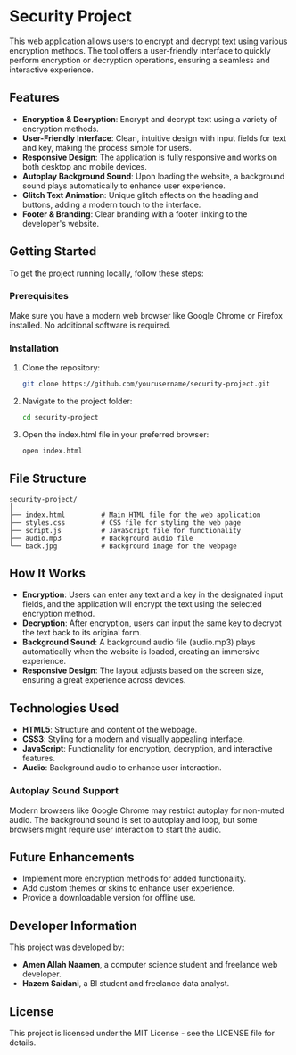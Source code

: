 
# Security Project

This web application allows users to encrypt and decrypt text using various encryption methods. The tool offers a user-friendly interface to quickly perform encryption or decryption operations, ensuring a seamless and interactive experience.

## Features
- **Encryption & Decryption**: Encrypt and decrypt text using a variety of encryption methods.
- **User-Friendly Interface**: Clean, intuitive design with input fields for text and key, making the process simple for users.
- **Responsive Design**: The application is fully responsive and works on both desktop and mobile devices.
- **Autoplay Background Sound**: Upon loading the website, a background sound plays automatically to enhance user experience.
- **Glitch Text Animation**: Unique glitch effects on the heading and buttons, adding a modern touch to the interface.
- **Footer & Branding**: Clear branding with a footer linking to the developer's website.

## Getting Started
To get the project running locally, follow these steps:

### Prerequisites
Make sure you have a modern web browser like Google Chrome or Firefox installed. No additional software is required.

### Installation
1. Clone the repository:
    ```bash
    git clone https://github.com/yourusername/security-project.git
    ```
2. Navigate to the project folder:
    ```bash
    cd security-project
    ```
3. Open the index.html file in your preferred browser:
    ```bash
    open index.html
    ```

## File Structure
```
security-project/
│
├── index.html         # Main HTML file for the web application
├── styles.css         # CSS file for styling the web page
├── script.js          # JavaScript file for functionality
├── audio.mp3          # Background audio file
└── back.jpg           # Background image for the webpage
```

## How It Works
- **Encryption**: Users can enter any text and a key in the designated input fields, and the application will encrypt the text using the selected encryption method.
- **Decryption**: After encryption, users can input the same key to decrypt the text back to its original form.
- **Background Sound**: A background audio file (audio.mp3) plays automatically when the website is loaded, creating an immersive experience.
- **Responsive Design**: The layout adjusts based on the screen size, ensuring a great experience across devices.

## Technologies Used
- **HTML5**: Structure and content of the webpage.
- **CSS3**: Styling for a modern and visually appealing interface.
- **JavaScript**: Functionality for encryption, decryption, and interactive features.
- **Audio**: Background audio to enhance user interaction.

### Autoplay Sound Support
Modern browsers like Google Chrome may restrict autoplay for non-muted audio. The background sound is set to autoplay and loop, but some browsers might require user interaction to start the audio.

## Future Enhancements
- Implement more encryption methods for added functionality.
- Add custom themes or skins to enhance user experience.
- Provide a downloadable version for offline use.

## Developer Information
This project was developed by:
- **Amen Allah Naamen**, a computer science student and freelance web developer.
- **Hazem Saidani**, a BI student and freelance data analyst.

## License
This project is licensed under the MIT License - see the LICENSE file for details.
